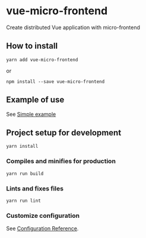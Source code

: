 # vue-micro-frontend
Create distributed Vue application with micro-frontend

## How to install
```
yarn add vue-micro-frontend
```
or
```
npm install --save vue-micro-frontend
```

## Example of use
See [Simple example](https://github.com/Woukiwoukiwa/vue-micro-frontend-examples/tree/master/simple-example)


## Project setup for development
```
yarn install
```

### Compiles and minifies for production
```
yarn run build
```


### Lints and fixes files
```
yarn run lint
```

### Customize configuration
See [Configuration Reference](https://cli.vuejs.org/config/).
